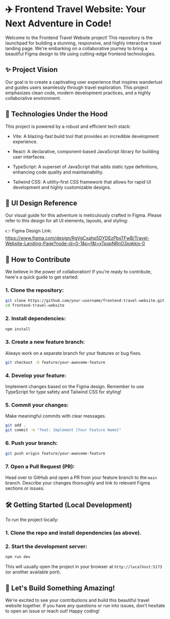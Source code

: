 # ✈️ Frontend Travel Website: Your Next Adventure in Code!
Welcome to the Frontend Travel Website project! This repository is the launchpad for building a stunning, responsive, and highly interactive travel landing page. We're embarking on a collaborative journey to bring a beautiful Figma design to life using cutting-edge frontend technologies.

## ✨ Project Vision
Our goal is to create a captivating user experience that inspires wanderlust and guides users seamlessly through travel exploration. This project emphasizes clean code, modern development practices, and a highly collaborative environment.

## 🚀 Technologies Under the Hood
This project is powered by a robust and efficient tech stack:

- Vite: A blazing-fast build tool that provides an incredible development experience.

- React: A declarative, component-based JavaScript library for building user interfaces.

- TypeScript: A superset of JavaScript that adds static type definitions, enhancing code quality and maintainability.

- Tailwind CSS: A utility-first CSS framework that allows for rapid UI development and highly customizable designs.

## 🎨 UI Design Reference
Our visual guide for this adventure is meticulously crafted in Figma. Please refer to this design for all UI elements, layouts, and styling:

👉 Figma Design Link: https://www.figma.com/design/RgVgCxahp5DYDEzPbsTFwB/Travel-Website-Landing-Page?node-id=0-1&p=f&t=xTpspNRnO3xqkkix-0

## 🤝 How to Contribute
We believe in the power of collaboration! If you're ready to contribute, here's a quick guide to get started:

### 1. Clone the repository:
```bash
git clone https://github.com/your-username/frontend-travel-website.git
cd frontend-travel-website
```

### 2. Install dependencies:
```bash
npm install
```

### 3. Create a new feature branch:
Always work on a separate branch for your features or bug fixes.
```bash
git checkout -b feature/your-awesome-feature
```

### 4. Develop your feature:
Implement changes based on the Figma design. Remember to use TypeScript for type safety and Tailwind CSS for styling!

### 5. Commit your changes:
Make meaningful commits with clear messages.
```bash
git add .
git commit -m "feat: Implement [Your Feature Name]"
```
### 6. Push your branch:
```bash
git push origin feature/your-awesome-feature
```

### 7. Open a Pull Request (PR):
Head over to GitHub and open a PR from your feature branch to the `main` branch. Describe your changes thoroughly and link to relevant Figma sections or issues.

## 🛠️ Getting Started (Local Development)
To run the project locally:

### 1. Clone the repo and install dependencies (as above).

### 2. Start the development server:
```bash
npm run dev
```
This will usually open the project in your browser at `http://localhost:5173` (or another available port).

## 🙏 Let's Build Something Amazing!
We're excited to see your contributions and build this beautiful travel website together. If you have any questions or run into issues, don't hesitate to open an issue or reach out! Happy coding!